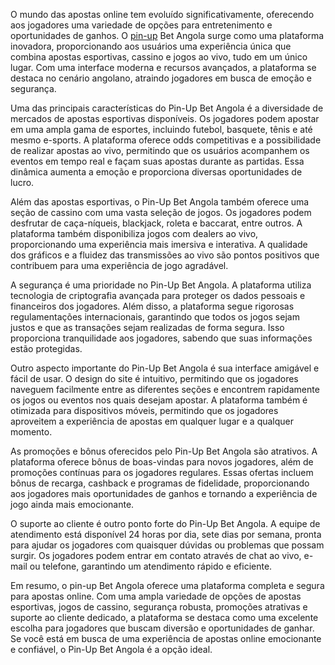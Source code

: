 O mundo das apostas online tem evoluído significativamente, oferecendo aos jogadores uma variedade de opções para entretenimento e oportunidades de ganhos. O <a href=https://pin-up-bet-angola.com/>pin-up</a> Bet Angola surge como uma plataforma inovadora, proporcionando aos usuários uma experiência única que combina apostas esportivas, cassino e jogos ao vivo, tudo em um único lugar. Com uma interface moderna e recursos avançados, a plataforma se destaca no cenário angolano, atraindo jogadores em busca de emoção e segurança.

Uma das principais características do Pin-Up Bet Angola é a diversidade de mercados de apostas esportivas disponíveis. Os jogadores podem apostar em uma ampla gama de esportes, incluindo futebol, basquete, tênis e até mesmo e-sports. A plataforma oferece odds competitivas e a possibilidade de realizar apostas ao vivo, permitindo que os usuários acompanhem os eventos em tempo real e façam suas apostas durante as partidas. Essa dinâmica aumenta a emoção e proporciona diversas oportunidades de lucro.

Além das apostas esportivas, o Pin-Up Bet Angola também oferece uma seção de cassino com uma vasta seleção de jogos. Os jogadores podem desfrutar de caça-níqueis, blackjack, roleta e baccarat, entre outros. A plataforma também disponibiliza jogos com dealers ao vivo, proporcionando uma experiência mais imersiva e interativa. A qualidade dos gráficos e a fluidez das transmissões ao vivo são pontos positivos que contribuem para uma experiência de jogo agradável.

A segurança é uma prioridade no Pin-Up Bet Angola. A plataforma utiliza tecnologia de criptografia avançada para proteger os dados pessoais e financeiros dos jogadores. Além disso, a plataforma segue rigorosas regulamentações internacionais, garantindo que todos os jogos sejam justos e que as transações sejam realizadas de forma segura. Isso proporciona tranquilidade aos jogadores, sabendo que suas informações estão protegidas.

Outro aspecto importante do Pin-Up Bet Angola é sua interface amigável e fácil de usar. O design do site é intuitivo, permitindo que os jogadores naveguem facilmente entre as diferentes seções e encontrem rapidamente os jogos ou eventos nos quais desejam apostar. A plataforma também é otimizada para dispositivos móveis, permitindo que os jogadores aproveitem a experiência de apostas em qualquer lugar e a qualquer momento.

As promoções e bônus oferecidos pelo Pin-Up Bet Angola são atrativos. A plataforma oferece bônus de boas-vindas para novos jogadores, além de promoções contínuas para os jogadores regulares. Essas ofertas incluem bônus de recarga, cashback e programas de fidelidade, proporcionando aos jogadores mais oportunidades de ganhos e tornando a experiência de jogo ainda mais emocionante.

O suporte ao cliente é outro ponto forte do Pin-Up Bet Angola. A equipe de atendimento está disponível 24 horas por dia, sete dias por semana, pronta para ajudar os jogadores com quaisquer dúvidas ou problemas que possam surgir. Os jogadores podem entrar em contato através de chat ao vivo, e-mail ou telefone, garantindo um atendimento rápido e eficiente.

Em resumo, o pin-up Bet Angola oferece uma plataforma completa e segura para apostas online. Com uma ampla variedade de opções de apostas esportivas, jogos de cassino, segurança robusta, promoções atrativas e suporte ao cliente dedicado, a plataforma se destaca como uma excelente escolha para jogadores que buscam diversão e oportunidades de ganhar. Se você está em busca de uma experiência de apostas online emocionante e confiável, o Pin-Up Bet Angola é a opção ideal.
